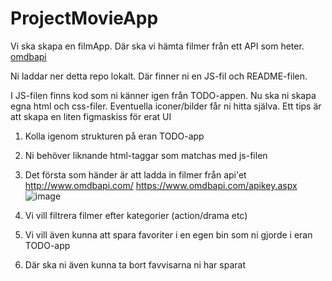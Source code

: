 # ProjectMovieApp

Vi ska skapa en filmApp.
Där ska vi hämta filmer från ett API som heter.
[omdbapi](https://www.omdbapi.com)

Ni laddar ner detta repo lokalt.
Där finner ni en JS-fil och README-filen.

I JS-filen finns kod som ni känner igen från TODO-appen.
Nu ska ni skapa egna html och css-filer. 
Eventuella iconer/bilder får ni hitta själva.
Ett tips är att skapa en liten figmaskiss för erat UI

1. Kolla igenom strukturen på eran TODO-app
2. Ni behöver liknande html-taggar som matchas med js-filen
3. Det första som händer är att ladda in filmer från api'et
  http://www.omdbapi.com/
  https://www.omdbapi.com/apikey.aspx
  ![image](https://user-images.githubusercontent.com/47057279/208859933-ce6353b7-3f7a-4dc3-82d9-3deb6a91b168.png)

4. Vi vill filtrera filmer efter kategorier (action/drama etc) 
5. Vi vill även kunna att spara favoriter i en egen bin som ni gjorde i eran TODO-app
6. Där ska ni även kunna ta bort favvisarna ni har sparat


  
